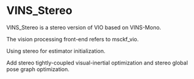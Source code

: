 # VINS_Stereo
VINS_Stereo is a stereo version of VIO based on VINS-Mono.

The vision processing front-end refers to msckf_vio.

Using stereo for estimator initialization.

Add stereo tightly-coupled visual-inertial optimization and stereo global pose graph optimization.


